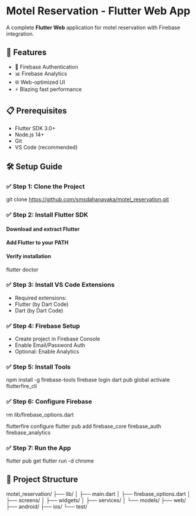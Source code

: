#   Motel Reservation - Flutter Web App

A complete **Flutter Web** application for motel reservation with Firebase integration.

## 🚀 Features
- 🔐 Firebase Authentication
- 📊 Firebase Analytics
- 🌐 Web-optimized UI
- ⚡ Blazing fast performance

## 📋 Prerequisites
- Flutter SDK 3.0+
- Node.js 14+
- Git
- VS Code (recommended)

## 🛠️ Setup Guide

### ✅ Step 1: Clone the Project
git clone https://github.com/smsdahanayaka/motel_reservation.git


### ✅ Step 2: Install Flutter SDK
#### Download and extract Flutter
#### Add Flutter to your PATH
#### Verify installation

flutter doctor

### ✅ Step 3: Install VS Code Extensions
- Required extensions:
- Flutter (by Dart Code)
- Dart (by Dart Code)

### ✅ Step 4: Firebase Setup
- Create project in Firebase Console
- Enable Email/Password Auth
- Optional: Enable Analytics

### ✅ Step 5: Install Tools

npm install -g firebase-tools
firebase login
dart pub global activate flutterfire_cli

### ✅ Step 6: Configure Firebase

rm lib/firebase_options.dart

flutterfire configure
flutter pub add firebase_core firebase_auth firebase_analytics

### ✅ Step 7: Run the App

flutter pub get
flutter run -d chrome

## 📂 Project Structure
motel_reservation/
├── lib/
│   ├── main.dart
│   ├── firebase_options.dart
│   ├── screens/
│   ├── widgets/
│   ├── services/
│   └── models/
├── web/
├── android/
├── ios/
└── test/



